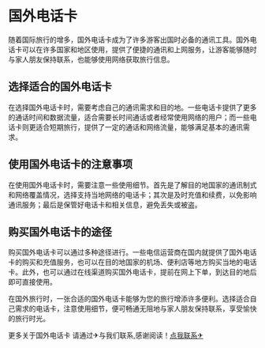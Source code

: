 # 国外电话卡

随着国际旅行的增多，国外电话卡成为了许多游客出国时必备的通讯工具。国外电话卡可以在许多国家和地区使用，提供了便捷的通讯和上网服务，让游客能够随时与家人朋友保持联系，也能够使用网络获取旅行信息。

## 选择适合的国外电话卡

在选择国外电话卡时，需要考虑自己的通讯需求和目的地。一些电话卡提供了更多的通话时间和数据流量，适合需要长时间通话或者经常使用网络的用户；而一些电话卡则更适合短期旅行，提供了一定的通话和网络流量，能够满足基本的通讯需求。

## 使用国外电话卡的注意事项

在使用国外电话卡时，需要注意一些使用细节。首先是了解目的地国家的通讯制式和网络覆盖情况，选择支持当地网络的电话卡；其次是及时充值和续费，以免影响通讯服务；最后是保管好电话卡和相关信息，避免丢失或被盗。

## 购买国外电话卡的途径

购买国外电话卡可以通过多种途径进行。一些电信运营商在国内就提供了国外电话卡的购买和充值服务，也可以在目的地国家的机场、便利店等地方购买当地的电话卡。此外，也可以通过在线渠道购买国外电话卡，提前在网上下单，到达目的地后即可直接使用。

在国外旅行时，一张合适的国外电话卡能够为您的旅行增添许多便利。选择适合自己需求的电话卡，注意使用细节，便可畅通无阻地与家人朋友保持联系，享受愉快的旅行时光。

更多关于国外电话卡 请通过✈与我们联系,感谢阅读！[点我联系✈](https://img.k02.cc)